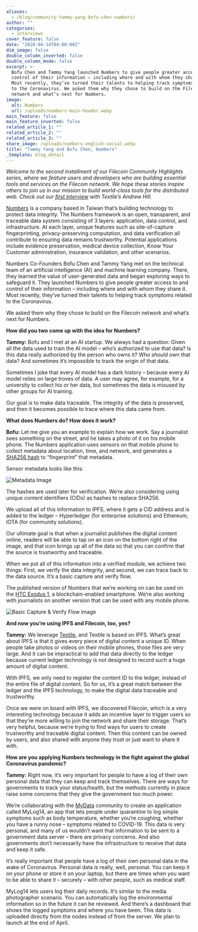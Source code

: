 ```yaml
---
aliases:
  - /blog/community-tammy-yang-bofu-chen-numbers/
author: ""
categories:
  - interviews
cover_feature: false
date: "2020-04-14T04:00:00Z"
dim_image: false
double_column_inverted: false
double_column_mode: false
excerpt: >-
  Bofu Chen and Tammy Yang launched Numbers to give people greater access to and
  control of their information – including where and with whom they share it.
  Most recently, they’ve turned their talents to helping track symptoms related
  to the Coronavirus. We asked them why they chose to build on the Filecoin
  network and what’s next for Numbers.
image:
  alt: Numbers
  url: /uploads/numbers-main-header.webp
main_feature: false
main_feature_inverted: false
related_article_1: ""
related_article_2: ""
related_article_3: ""
share_image: /uploads/numbers-english-social.webp
title: "Tammy Yang and Bofu Chen, Numbers"
_template: blog_detail
---
```


_Welcome to the second installment of our Filecoin Community Highlights series, where we feature users and developers who are building essential tools and services on the Filecoin network. We hope these stories inspire others to join us in our mission to build world-class tools for the distributed web. Check out our_ [_first interview_](https://filecoin.io/blog/community-andrew-hill-textile/) _with Textile’s Andrew Hill._

[Numbers](https://numbersprotocol.io/) is a company based in Taiwan that’s building technology to protect data integrity. The Numbers framework is an open, transparent, and traceable data system consisting of 3 layers: application, data control, and infrastructure. At each layer, unique features such as site-of-capture fingerprinting, privacy-preserving computation, and data verification all contribute to ensuring data remains trustworthy. Potential applications include evidence preservation, medical device collection, Know Your Customer administration, insurance validation, and other scenarios.

Numbers Co-Founders Bofu Chen and Tammy Yang met on the technical team of an artificial intelligence (AI) and machine learning company. There, they learned the value of user-generated data and began exploring ways to safeguard it. They launched Numbers to give people greater access to and control of their information – including where and with whom they share it. Most recently, they’ve turned their talents to helping track symptoms related to the Coronavirus.

We asked them why they chose to build on the Filecoin network and what’s next for Numbers.

**How did you two come up with the idea for Numbers?**

**Tammy:** Bofu and I met at an AI startup. We always had a question: Given all the data used to train the AI model – who’s authorized to use that data? Is this data really authorized by the person who owns it? Who _should_ own that data? And sometimes it’s impossible to track the origin of that data.

Sometimes I joke that every AI model has a dark history – because every AI model relies on large troves of data. A user may agree, for example, for a university to collect his or her data, but sometimes the data is misused by other groups for AI training.

Our goal is to make data traceable. The integrity of the data is preserved, and then it becomes possible to trace where this data came from.

**What does Numbers do? How does it work?**

**Bofu:** Let me give you an example to explain how we work. Say a journalist sees something on the street, and he takes a photo of it on his mobile phone. The Numbers application uses sensors on that mobile phone to collect metadata about location, time, and network, and generates a [SHA256 hash](https://en.wikipedia.org/wiki/SHA-2) to “fingerprint” that metadata.

Sensor metadata looks like this:

![Metadata Image](https://filecoin.io/vintage/images/blog/community-numbers-metadata.png)

The hashes are used later for verification. We’re also considering using unique content identifiers (CIDs) as hashes to replace SHA256.

We upload all of this information to IPFS, where it gets a CID address and is added to the ledger – Hyperledger (for enterprise solutions) and Ethereum, IOTA (for community solutions).

Our ultimate goal is that when a journalist publishes the digital content online, readers will be able to tap on an icon on the bottom right of the image, and that icon brings up all of the data so that you can confirm that the source is trustworthy and traceable.

When we put all of this information into a verified module, we achieve two things: First, we verify the data integrity, and second, we can trace back to the data source. It’s a basic capture and verify flow.

The published version of Numbers that we’re working on can be used on the [HTC Exodus 1](https://www.htcexodus.com/eu/), a blockchain-enabled smartphone. We’re also working with journalists on another version that can be used with any mobile phone.

![Basic Capture & Verify Flow image](https://filecoin.io/vintage/images/blog/community-numbers-flowchart.png)

**And now you’re using IPFS and Filecoin, too, yes?**

**Tammy:** We leverage [Textile](https://filecoin.io/blog/community-andrew-hill-textile/), and Textile is based on IPFS. What’s great about IPFS is that it gives every piece of digital content a unique ID. When people take photos or videos on their mobile phones, those files are very large. And it can be impractical to add that data directly to the ledger because current ledger technology is not designed to record such a huge amount of digital content.

With IPFS, we only need to register the content ID to the ledger, instead of the entire file of digital content. So for us, it’s a great match between the ledger and the IPFS technology, to make the digital data traceable and trustworthy.

Once we were on board with IPFS, we discovered Filecoin, which is a very interesting technology because it adds an incentive layer to trigger users so that they’re more willing to join the network and share their storage. That’s very helpful, because we’re trying to find ways for users to create trustworthy and traceable digital content. Then this content can be owned by users, and also shared with anyone they trust or just want to share it with.

**How are you applying Numbers technology in the fight against the global Coronavirus pandemic?**

**Tammy:** Right now, it’s very important for people to have a log of their own personal data that they can keep and track themselves. There are ways for governments to track your status/health, but the methods currently in place raise some concerns that they give the government too much power.

We’re collaborating with the [MyData](https://mydata.org/) community to create an application called MyLog14, an app that lets people under quarantine to log simple symptoms such as body temperature, whether you’re coughing, whether you have a runny nose – symptoms related to COVID-19. This data is very personal, and many of us wouldn’t want that information to be sent to a government data server – there are privacy concerns. And also governments don’t necessarily have the infrastructure to receive that data and keep it safe.

It’s really important that people have a log of their own personal data in the wake of Coronavirus. Personal data is really, well, personal. You can keep it on your phone or store it on your laptop, but there are times when you want to be able to share it – securely – with other people, such as medical staff.

MyLog14 lets users log their daily records. It’s similar to the media photographer scenario. You can automatically log the environmental information so in the future it can be reviewed. And there’s a dashboard that shows the logged symptoms and where you have been. This data is uploaded directly from the nodes instead of from the server. We plan to launch at the end of April.

